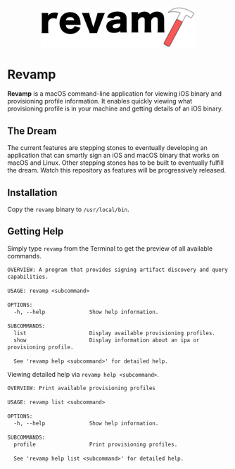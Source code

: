 <p align="center">
  <img src="revamp.png" width="350" max-width="90%" alt="Revamp" />
</p>

# Revamp
**Revamp** is a macOS command-line application for viewing iOS binary and provisioning profile information. It enables quickly viewing what provisioning profile is in your machine and getting details of an iOS binary.

## The Dream
The current features are stepping stones to eventually developing an application that can smartly sign an iOS and macOS binary that works on macOS and Linux. Other stepping stones has to be built to eventually fulfill the dream. Watch this repository as features will be progressively released.

## Installation
Copy the `revamp` binary to `/usr/local/bin`. 

## Getting Help
Simply type `revamp` from the Terminal to get the preview of all available commands.
```
OVERVIEW: A program that provides signing artifact discovery and query capabilities.

USAGE: revamp <subcommand>

OPTIONS:
  -h, --help              Show help information.

SUBCOMMANDS:
  list                    Display available provisioning profiles.
  show                    Display information about an ipa or provisioning profile.

  See 'revamp help <subcommand>' for detailed help.
```

Viewing detailed help via `revamp help <subcommand>`. 
```
OVERVIEW: Print available provisioning profiles

USAGE: revamp list <subcommand>

OPTIONS:
  -h, --help              Show help information.

SUBCOMMANDS:
  profile                 Print provisioning profiles.

  See 'revamp help list <subcommand>' for detailed help.
```

